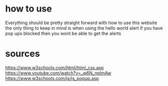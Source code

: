 # how to use 

Everything should be pretty straight forward with how to use this website
the only thing to keep in mind is when using the hello world alert
if you have pop ups blocked then you wont be able to get the alerts


# sources 

https://www.w3schools.com/html/html_css.asp
https://www.youtube.com/watch?v=_w6N_nplmAw
https://www.w3schools.com/js/js_popup.asp
